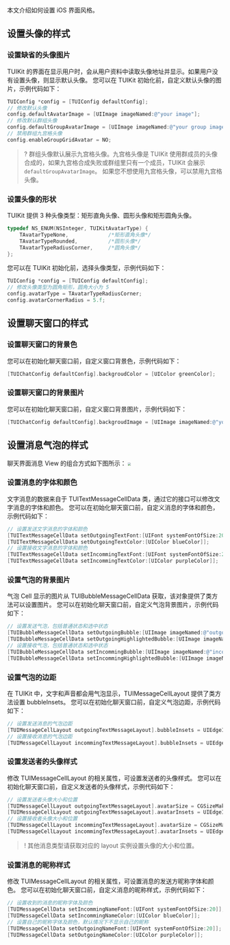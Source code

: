 本文介绍如何设置 iOS 界面风格。

## 设置头像的样式

### 设置缺省的头像图片
TUIKit 的界面在显示用户时，会从用户资料中读取头像地址并显示。如果用户没有设置头像，则显示默认头像。
您可以在 TUIKit 初始化前，自定义默认头像的图片，示例代码如下：
```objectivec
TUIConfig *config = [TUIConfig defaultConfig]; 
// 修改默认头像
config.defaultAvatarImage = [UIImage imageNamed:@"your image"];
// 修改默认群组头像
config.defaultGroupAvatarImage = [UIImage imageNamed:@"your group image"];
// 禁用群组九宫格头像
config.enableGroupGridAvatar = NO;
```

>? 群组头像默认展示九宫格头像。九宫格头像是 TUIKit 使用群成员的头像合成的，如果九宫格合成失败或群组里只有一个成员，TUIKit 会展示 `defaultGroupAvatarImage`。
>如果您不想使用九宫格头像，可以禁用九宫格头像。

### 设置头像的形状
TUIKit 提供 3 种头像类型：矩形直角头像、圆形头像和矩形圆角头像。
```objectivec
typedef NS_ENUM(NSInteger, TUIKitAvatarType) {
    TAvatarTypeNone,             /*矩形直角头像*/
    TAvatarTypeRounded,          /*圆形头像*/
    TAvatarTypeRadiusCorner,     /*圆角头像*/
};
```

您可以在 TUIKit 初始化前，选择头像类型，示例代码如下：
```objectivec
TUIConfig *config = [TUIConfig defaultConfig]; 
// 修改头像类型为圆角矩形，圆角大小为 5
config.avatarType = TAvatarTypeRadiusCorner;
config.avatarCornerRadius = 5.f;
```



## 设置聊天窗口的样式

### 设置聊天窗口的背景色
您可以在初始化聊天窗口前，自定义窗口背景色，示例代码如下：
```objectivec
[TUIChatConfig defaultConfig].backgroudColor = [UIColor greenColor];
```


### 设置聊天窗口的背景图片
您可以在初始化聊天窗口前，自定义窗口背景图片，示例代码如下：
```objectivec
[TUIChatConfig defaultConfig].backgroudImage = [UIImage imageNamed:@"your chat background image"];
```



## 设置消息气泡的样式
聊天界面消息 View 的组合方式如下图所示：
<img src="https://qcloudimg.tencent-cloud.cn/raw/7dedc729dc19b35c56f155e3961b8681.png" style="zoom:40%;"/>

### 设置消息的字体和颜色
文字消息的数据来自于 TUITextMessageCellData 类，通过它的接口可以修改文字消息的字体和颜色。
您可以在初始化聊天窗口前，自定义消息的字体和颜色，示例代码如下：
```objectivec
// 设置发送文字消息的字体和颜色
[TUITextMessageCellData setOutgoingTextFont:[UIFont systemFontOfSize:20]];
[TUITextMessageCellData setOutgoingTextColor:[UIColor blueColor]];
// 设置接收文字消息的字体和颜色
[TUITextMessageCellData setIncommingTextFont:[UIFont systemFontOfSize:20]];
[TUITextMessageCellData setIncommingTextColor:[UIColor purpleColor]];
```



### 设置气泡的背景图片
气泡 Cell 显示的图片从 TUIBubbleMessageCellData 获取，该对象提供了类方法可以设置图片。
您可以在初始化聊天窗口前，自定义气泡背景图片，示例代码如下：
```objectivec
// 设置发送气泡，包括普通状态和选中状态
[TUIBubbleMessageCellData setOutgoingBubble:[UIImage imageNamed:@"outgoing_bubble"]];
[TUIBubbleMessageCellData setOutgoingHighlightedBubble:[UIImage imageNamed:@"outgoing_bubble_highlighted"]];
// 设置接收气泡，包括普通状态和选中状态
[TUIBubbleMessageCellData setIncommingBubble:[UIImage imageNamed:@"incoming_bubble"]];
[TUIBubbleMessageCellData setIncommingHighlightedBubble:[UIImage imageNamed:@"incoming_bubble_highlighted"]];
```


###  设置气泡的边距
在 TUIKit 中，文字和声音都会用气泡显示，TUIMessageCellLayout 提供了类方法设置 bubbleInsets。
您可以在初始化聊天窗口前，自定义气泡边距，示例代码如下：
```objectivec
// 设置发送消息的气泡边距
[TUIMessageCellLayout outgoingTextMessageLayout].bubbleInsets = UIEdgeInsetsMake(20, 20, 24, 24);
// 设置接收消息的气泡边距
[TUIMessageCellLayout incommingTextMessageLayout].bubbleInsets = UIEdgeInsetsMake(20, 20, 24, 24);
```



### 设置发送者的头像样式
修改 TUIMessageCellLayout 的相关属性，可设置发送者的头像样式。
您可以在初始化聊天窗口前，自定义发送者的头像样式，示例代码如下：
```objectivec
// 设置发送者头像大小和位置
[TUIMessageCellLayout outgoingTextMessageLayout].avatarSize = CGSizeMake(80, 80);
[TUIMessageCellLayout outgoingTextMessageLayout].avatarInsets = UIEdgeInsetsMake(10, 10, 20, 20);
// 设置接收者头像大小和位置
[TUIMessageCellLayout incommingTextMessageLayout].avatarSize = CGSizeMake(80, 80);
[TUIMessageCellLayout incommingTextMessageLayout].avatarInsets = UIEdgeInsetsMake(10, 10, 20, 20);
```

> ! 其他消息类型请获取对应的 layout 实例设置头像的大小和位置。



### 设置消息的昵称样式
修改 TUIMessageCellLayout 的相关属性，可设置消息的发送方昵称字体和颜色。
您可以在初始化聊天窗口前，自定义消息的昵称样式，示例代码如下：
```objectivec
// 设置收到的消息的昵称字体及颜色
[TUIMessageCellData setIncommingNameFont:[UIFont systemFontOfSize:20]];
[TUIMessageCellData setIncommingNameColor:[UIColor blueColor]];
// 设置自己的昵称字体及颜色，默认情况下不显示自己的昵称
[TUIMessageCellData setOutgoingNameFont:[UIFont systemFontOfSize:20]];
[TUIMessageCellData setOutgoingNameColor:[UIColor purpleColor]];
```
